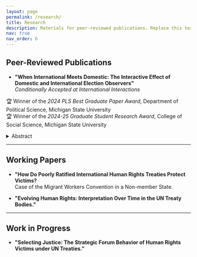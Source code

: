 ```yaml
---
layout: page
permalink: /research/
title: Research
description: Materials for peer-reviewed publications. Replace this text with your description.
nav: true
nav_order: 6
---
```


## Peer-Reviewed Publications

- **"When International Meets Domestic: The Interactive Effect of Domestic and International Election Observers"**  
_Conditionally Accepted at International Interactions_

🏆 Winner of the *2024 PLS Best Graduate Paper Award*, Department of Political Science, Michigan State University  
🏆 Winner of the *2024-25 Graduate Student Research Award*, College of Social Science, Michigan State University

<details>
<summary>Abstract</summary>

Abstract content here

</details>

---

## Working Papers

- **"How Do Poorly Ratified International Human Rights Treaties Protect Victims?**  
  Case of the Migrant Workers Convention in a Non-member State.

- **"Evolving Human Rights: Interpretation Over Time in the UN Treaty Bodies."**

---

## Work in Progress

- **"Selecting Justice: The Strategic Forum Behavior of Human Rights Victims under UN Treaties."**
